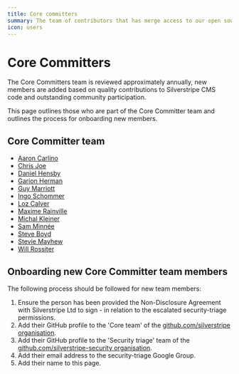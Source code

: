 ```yaml
---
title: Core committers
summary: The team of contributors that has merge access to our open source repositories
icon: users
---
```


# Core Committers

The Core Committers team is reviewed approximately annually, new members are added based on quality contributions to Silverstripe CMS code and outstanding community participation.

This page outlines those who are part of the Core Committer team and outlines the process for onboarding new members.

## Core Committer team

* [Aaron Carlino](https://github.com/unclecheese/)
* [Chris Joe](https://github.com/flamerohr/)
* [Daniel Hensby](https://github.com/dhensby)
* [Garion Herman](https://github.com/cheddam)
* [Guy Marriott](https://github.com/ScopeyNZ)
* [Ingo Schommer](https://github.com/chillu)
* [Loz Calver](https://github.com/kinglozzer)
* [Maxime Rainville](https://github.com/maxime-rainville)
* [Michal Kleiner](https://github.com/michalkleiner)
* [Sam Minnée](https://github.com/sminnee)
* [Steve Boyd](https://github.com/emteknetnz)
* [Stevie Mayhew](https://github.com/stevie-mayhew/)
* [Will Rossiter](https://github.com/wilr/)

## Onboarding new Core Committer team members

The following process should be followed for new team members:

1. Ensure the person has been provided the Non-Disclosure Agreement with Silverstripe Ltd to sign - in relation to the escalated security-triage permissions.
1. Add their GitHub profile to the 'Core team' of the [github.com/silverstripe organisation](https://github.com/silverstripe).
2. Add their GitHub profile to the 'Security triage' team of the [github.com/silverstripe-security organisation](https://github.com/silverstripe-security).
3. Add their email address to the security-triage Google Group.
4. Add their name to this page.
